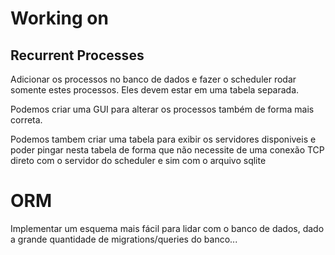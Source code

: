 # Working on

## Recurrent Processes

Adicionar os processos no banco de dados e fazer o scheduler rodar somente estes processos. Eles devem
estar em uma tabela separada.

Podemos criar uma GUI para alterar os processos também de forma mais correta.

Podemos tambem criar uma tabela para exibir os servidores disponiveis e poder
pingar nesta tabela de forma que não necessite de uma conexão TCP direto com o servidor
do scheduler e sim com o arquivo sqlite

# ORM

Implementar um esquema mais fácil para lidar com o banco de dados, dado a grande quantidade de migrations/queries do banco...